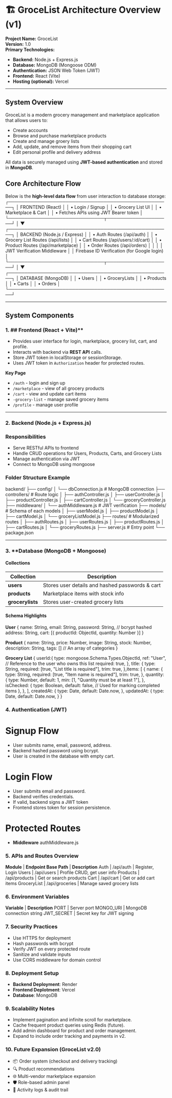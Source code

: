 # 🏗️ GroceList Architecture Overview (v1)

**Project Name:** GroceList  
**Version:** 1.0  
**Primary Technologies:**  
- **Backend:** Node.js + Express.js  
- **Database:** MongoDB (Mongoose ODM)  
- **Authentication:** JSON Web Token (JWT)  
- **Frontend:** React (Vite)  
- **Hosting (optional):** Vercel

---

## System Overview

GroceList is a modern grocery management and marketplace application that allows users to:
- Create accounts
- Browse and purchase marketplace products
- Create and manage groery lists
- Add, update, and remove items from their shopping cart
- Edit personal profile and delivery address

All data is securely managed using **JWT-based authentication** and stored in **MongoDB**.

## Core Architecture Flow
Below is the **high-level data flow** from user interaction to database storage:
           ┌───────────────────────────────────────────────────┐
           │                    FRONTEND (React)               │
           │  • Login / Signup                                 │
           │  • Grocery List UI                                │
           │  • Marketplace & Cart                             │
           │  • Fetches APIs using JWT Bearer token            │
           └──────────────────────────────┬────────────────────┘
                                          │
                                          ▼
           ┌───────────────────────────────────────────────────┐
           │               BACKEND (Node.js / Express)         │
           │  • Auth Routes (/api/auth)                        │
           │  • Grocery List Routes (/api/lists)               │
           │  • Cart Routes (/api/users/:id/cart)              │
           │  • Product Routes (/api/marketplace)              │
           │  • Order Routes (/api/orders)                     │
           │                                                   │
           │  JWT Verification Middleware                      │
           │  Firebase ID Verification (for Google login)      │
           └──────────────────────────────┬────────────────────┘
                                          │
                                          ▼
           ┌───────────────────────────────────────────────────┐
           │                    DATABASE (MongoDB)             │
           │  • Users                                          │
           │  • GroceryLists                                   │
           │  • Products                                       │
           │  • Carts                                          │
           │  • Orders                                         │
           └───────────────────────────────────────────────────┘

---


## System Components

### 1. ## Frontend (React + Vite)**
- Provides user interface for login, marketplace, grocery list, cart, and profile.
- Interacts with backend via **REST API** calls.
- Store JWT token in localStorage or sessionStorage.
- Uses JWT token in `Authorization` header for protected routes.

**Key Page**
- `/auth` - login and sign up
- `/marketplace` - view of all grocery products
- `/cart` - view and update cart items
- `-grocery-list` - manage saved grocery items
- `/profile` - manage user profile

---

### 2. **Backend (Node.js + Express.js)**

### **Responsibilities**
- Serve RESTful APIs to frontend
- Handle CRUD operations for Users, Products, Carts, and Grocery Lists
- Manage authentication via JWT
- Connect to MongoDB using mongoose


### Folder Structure Example
backend/
├── config/
│ └── dbConnection.js # MongoDB connection
├── controllers/ # Route logic
│ ├── authController.js
│ ├── userController.js
│ ├── productController.js
│ ├── cartController.js
│ └── groceryController.js
├── middleware/
│ └── authMiddleware.js # JWT verification
├── models/  # Schema of each models
│ ├── userModel.js
│ ├── productModel.js
│ ├── cartModel.js
│ └── groceryListModel.js
├── routes/  # Modularized routes
│ ├── authRoutes.js
│ ├── userRoutes.js
│ ├── productRoutes.js
│ ├── cartRoutes.js
│ └── groceryRoutes.js
├── server.js # Entry point
└── package.json

---

### 3. **Database (MongoDB + Mongoose)

#### **Collections**

| Collection       |            Description                          |
|------------------|-------------------------------------------------|
| **users**        | Stores user details and hashed passwords & cart |
| **products**     | Marketplace items with stock info               |
| **grocerylists** | Stores user-created grocery lists               |

#### **Schema Highlights**

 **User**
{
    name: String,
    email: String,
    password: String, // bcrypt hashed
    address: String,
    cart: [{ productId: ObjectId, quantity: Number }]
}

 **Product**
{
    name: String,
    price: Number,
    image: String,
    stock: Number,
    description: String,
    tags: [] // An array of categories
}

 **Grocery List**
{
    userId:{
      type: mongoose.Schema.Types.ObjectId,
      ref: "User", // Reference to the user who owns this list
      required: true,
    },
    title: {
      type: String,
      required: [true, "List title is required"],
      trim: true,
    },items: [
      {
        name: {
          type: String,
          required: [true, "Item name is required"],
          trim: true,
        },
        quantity: {
          type: Number,
          default: 1,
          min: [1, "Quantity must be at least 1"],
        },
        isChecked: {
          type: Boolean,
          default: false, // Used for marking completed items
        },
      },
    ],
    createdAt: {
      type: Date,
      default: Date.now,
    },
    updatedAt: {
      type: Date,
      default: Date.now,
    }
}

### 4. Authentication (JWT)

# Signup Flow
- User submits name, email, password, address.
- Backend hashed password using bcrypt.
- User is created in the database with empty cart.

# Login Flow
- User submits email and password.
- Backend verifies credentials.
- If valid, backend signs a JWT token
- Frontend stores token for session persistence.

# Protected Routes
- **Middleware** authMiddleware.js


### 5. APIs and Routes Overview
**Module**  | **Endpoint Base Path** |  **Description**
Auth	    |      /api/auth	     |   Register, Login
Users	    |     /api/users	     |   Profile CRUD, get user info
Products	|     /api/products      |	 Get or search products
Cart	    |     /api/cart	         |   Get or add cart items
GroceryList |	  /api/groceries     |	 Manage saved grocery lists


### 6. Environment Variables

**Variable**      |    **Description**
PORT              |     Server port
MONGO_URI         |     MongoDB connection string
JWT_SECRET        |     Secret key for JWT signing


### 7. Security Practices
- Use HTTPS for deployment
- Hash passwords with bcrypt
- Verify JWT on every protected route
- Sanitize and validate inputs
- Use CORS middleware for domain control


### 8. Deployment Setup
- **Backend Deployment**: Render
- **Frontend Deplotment**: Vercel
- **Database**: MongoDB


### 9. Scalability Notes
- Implement pagination and infinite scroll for marketplace.
- Cache frequent product queries using Redis (future).
- Add admin dashboard for product and order management.
- Expand to include order tracking and payments in v2.


### 10. Future Expansion (GroceList v2.0)
- 📦 Order system (checkout and delivery tracking)
- 🔍 Product recommendations
- 🌐 Multi-vendor marketplace expansion
- 🛡️ Role-based admin panel
- 🧾 Activity logs & audit trail